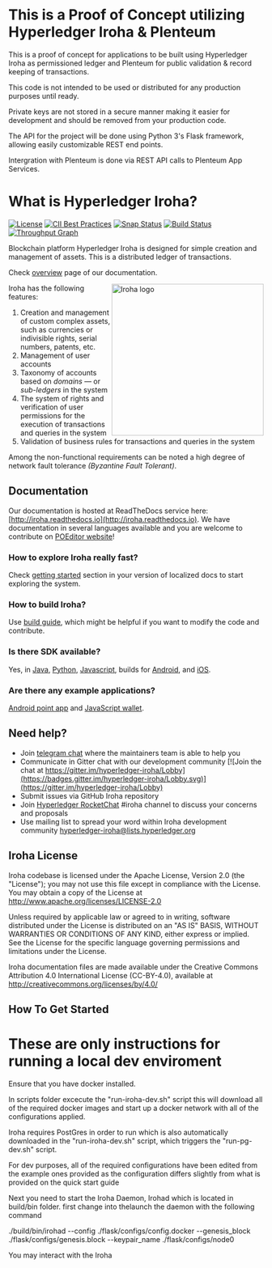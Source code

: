 # This is a Proof of Concept utilizing Hyperledger Iroha & Plenteum

This is a proof of concept for applications to be built using Hyperledger Iroha as permissioned ledger and Plenteum for public validation & record keeping of transactions.

This code is not intended to be used or distributed for any production purposes until ready.

Private keys are not stored in a secure manner making it easier for development and should be removed from your production code.

The API for the project will be done using Python 3's Flask framework, allowing easily customizable REST end points. 

Intergration with Plenteum is done via REST API calls to Plenteum App Services.

# What is Hyperledger Iroha?

[![License](https://img.shields.io/badge/License-Apache%202.0-blue.svg)](https://opensource.org/licenses/Apache-2.0)
[![CII Best Practices](https://bestpractices.coreinfrastructure.org/projects/960/badge)](https://bestpractices.coreinfrastructure.org/projects/960)
[![Snap Status](https://build.snapcraft.io/badge/hyperledger/iroha.svg)](https://build.snapcraft.io/user/hyperledger/iroha)
[![Build Status](https://jenkins.soramitsu.co.jp/buildStatus/icon?job=iroha/iroha-hyperledger/master)](https://jenkins.soramitsu.co.jp/job/iroha/job/iroha-hyperledger/job/master/)
[![Throughput Graph](https://graphs.waffle.io/hyperledger/iroha/throughput.svg)](https://waffle.io/hyperledger/iroha/metrics/throughput)

Blockchain platform Hyperledger Iroha is designed for simple creation and management of assets. This is a distributed ledger of transactions.

Check [overview](http://iroha.readthedocs.io/en/latest/overview.html) page of our documentation.

<img height="300px" src="docs/image_assets/Iroha_3_sm.png"
 alt="Iroha logo" title="Iroha" align="right" />

Iroha has the following features:
1. Creation and management of custom complex assets, such as currencies or indivisible rights, serial numbers, patents, etc.
2. Management of user accounts
3. Taxonomy of accounts based on _domains_ — or _sub-ledgers_ in the system
4. The system of rights and verification of user permissions for the execution of transactions and queries in the system
5. Validation of business rules for transactions and queries in the system

Among the non-functional requirements can be noted a high degree of network fault tolerance _(Byzantine Fault Tolerant)_.

## Documentation

Our documentation is hosted at ReadTheDocs service here: [http://iroha.readthedocs.io](http://iroha.readthedocs.io).
We have documentation in several languages available and you are welcome to contribute on [POEditor website](https://poeditor.com/join/project/SFpZw7o33o)!

### How to explore Iroha really fast?

Check [getting started](http://iroha.readthedocs.io/en/latest/getting_started/) section in your version of localized docs to start exploring the system.

### How to build Iroha?

Use [build guide](http://iroha.readthedocs.io/en/latest/guides/build.html), which might be helpful if you want to modify the code and contribute.

### Is there SDK available?

Yes, in [Java](http://iroha.readthedocs.io/en/latest/guides/libraries/java.html), [Python](http://iroha.readthedocs.io/en/latest/guides/libraries/python.html), [Javascript](http://iroha.readthedocs.io/en/latest/guides/libraries/nodejs.html), builds for [Android](http://iroha.readthedocs.io/en/latest/guides/libraries/android.html), and [iOS](http://iroha.readthedocs.io/en/latest/guides/libraries/swift_ios.html).

### Are there any example applications?

[Android point app](https://github.com/hyperledger/iroha-android/tree/master/iroha-android-sample) and [JavaScript wallet](https://github.com/soramitsu/iroha-wallet-js).

## Need help?

* Join [telegram chat](https://t.me/hyperledgeriroha) where the maintainers team is able to help you
* Communicate in Gitter chat with our development community [![Join the chat at https://gitter.im/hyperledger-iroha/Lobby](https://badges.gitter.im/hyperledger-iroha/Lobby.svg)](https://gitter.im/hyperledger-iroha/Lobby)
* Submit issues via GitHub Iroha repository
* Join [Hyperledger RocketChat](https://chat.hyperledger.org) #iroha channel to discuss your concerns and proposals
* Use mailing list to spread your word within Iroha development community [hyperledger-iroha@lists.hyperledger.org](mailto:hyperledger-iroha@lists.hyperledger.org)

## Iroha License

Iroha codebase is licensed under the Apache License,
Version 2.0 (the "License"); you may not use this file except
in compliance with the License. You may obtain a copy of the
License at http://www.apache.org/licenses/LICENSE-2.0

Unless required by applicable law or agreed to in writing, software
distributed under the License is distributed on an "AS IS" BASIS,
WITHOUT WARRANTIES OR CONDITIONS OF ANY KIND, either express or implied.
See the License for the specific language governing permissions and
limitations under the License.

Iroha documentation files are made available under the Creative Commons
Attribution 4.0 International License (CC-BY-4.0), available at
http://creativecommons.org/licenses/by/4.0/

## How To Get Started
# These are only instructions for running a local dev enviroment

Ensure that you have docker installed.

In scripts folder excecute the "run-iroha-dev.sh" script
this will download all of the required docker images and start up a docker network
with all of the configurations applied.

Iroha requires PostGres in order to run which is also automatically downloaded in the "run-iroha-dev.sh" script, which triggers the "run-pg-dev.sh" script.

For dev purposes, all of the required configurations have been edited from the example ones provided as the configuration differs slightly from what is provided on the quick start guide

Next you need to start the Iroha Daemon, Irohad which is located in build/bin folder.
first change into thelaunch the daemon with the following command

./build/bin/irohad --config ./flask/configs/config.docker --genesis_block ./flask/configs/genesis.block --keypair_name ./flask/configs/node0

You may interact with the Iroha